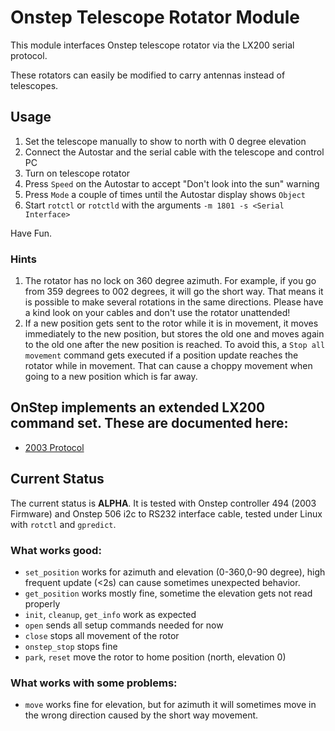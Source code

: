 # Onstep Telescope Rotator Module

This module interfaces Onstep telescope rotator via the LX200 serial protocol.

These rotators can easily be modified to carry antennas instead of telescopes.

## Usage

1. Set the telescope manually to show to north with 0 degree elevation
2. Connect the Autostar and the serial cable with the telescope and control PC
3. Turn on telescope rotator
4. Press `Speed` on the Autostar to accept "Don't look into the sun" warning
5. Press `Mode` a couple of times until the Autostar display shows `Object`
6. Start `rotctl` or `rotctld` with the arguments `-m 1801 -s <Serial
   Interface>`

Have Fun.

### Hints

1. The rotator has no lock on 360 degree azimuth.  For example, if you go from
   359 degrees to 002 degrees, it will go the short way.  That means it is
   possible to make several rotations in the same directions.  Please have a
   kind look on your cables and don't use the rotator unattended!
2. If a new position gets sent to the rotor while it is in movement, it moves
   immediately to the new position, but stores the old one and moves again to
   the old one after the new position is reached. To avoid this, a `Stop all
   movement` command gets executed if a position update reaches the rotator
   while in movement.  That can cause a choppy movement when going to a new
   position which is far away.

## OnStep implements an extended LX200 command set. These are documented here:

* [2003 Protocol ](https://onstep.groups.io/g/main/wiki/23755)

## Current Status

The current status is **ALPHA**. It is tested with Onstep controller
494 (2003 Firmware) and Onstep 506 i2c to RS232 interface cable, tested under
Linux with `rotctl` and `gpredict`.

### What works good:

* `set_position` works for azimuth and elevation (0-360,0-90 degree), high
  frequent update (<2s) can cause sometimes unexpected behavior.
* `get_position` works mostly fine, sometime the elevation gets not read
  properly
* `init`, `cleanup`, `get_info` work as expected
* `open` sends all setup commands needed for now
* `close` stops all movement of the rotor
* `onstep_stop` stops fine
* `park`, `reset` move the rotor to home position (north, elevation 0)

### What works with some problems:

* `move` works fine for elevation, but for azimuth it will sometimes move in
  the wrong direction caused by the short way movement.
